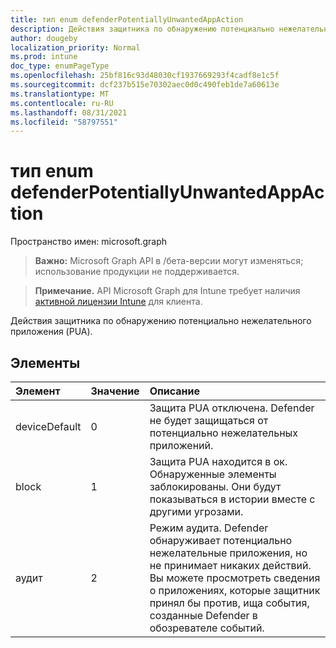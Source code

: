 ```yaml
---
title: тип enum defenderPotentiallyUnwantedAppAction
description: Действия защитника по обнаружению потенциально нежелательного приложения (PUA).
author: dougeby
localization_priority: Normal
ms.prod: intune
doc_type: enumPageType
ms.openlocfilehash: 25bf816c93d48030cf1937669293f4cadf8e1c5f
ms.sourcegitcommit: dcf237b515e70302aec0d0c490feb1de7a60613e
ms.translationtype: MT
ms.contentlocale: ru-RU
ms.lasthandoff: 08/31/2021
ms.locfileid: "58797551"
---
```

# <a name="defenderpotentiallyunwantedappaction-enum-type"></a>тип enum defenderPotentiallyUnwantedAppAction

Пространство имен: microsoft.graph

> **Важно:** Microsoft Graph API в /бета-версии могут изменяться; использование продукции не поддерживается.

> **Примечание.** API Microsoft Graph для Intune требует наличия [активной лицензии Intune](https://go.microsoft.com/fwlink/?linkid=839381) для клиента.

Действия защитника по обнаружению потенциально нежелательного приложения (PUA).

## <a name="members"></a>Элементы
|Элемент|Значение|Описание|
|:---|:---|:---|
|deviceDefault|0|Защита PUA отключена. Defender не будет защищаться от потенциально нежелательных приложений.|
|block|1|Защита PUA находится в ок. Обнаруженные элементы заблокированы. Они будут показываться в истории вместе с другими угрозами.|
|аудит|2|Режим аудита. Defender обнаруживает потенциально нежелательные приложения, но не принимает никаких действий. Вы можете просмотреть сведения о приложениях, которые защитник принял бы против, ища события, созданные Defender в обозревателе событий.|



